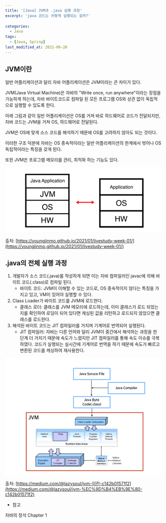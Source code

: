 ```yaml
---
title: '[Java] JVM과 .java 실행 과정'
excerpt: 'java 코드는 어떻게 실행되는 걸까?'

categories:
  - Java
tags:
  - [Java, Spring]
last_modified_at: 2021-09-20
---
```


## JVM이란

일반 어플리케이션과 달리 자바 어플리케이션은 JVM이라는 큰 차이가 있다.

JVM(Java Virtual Machine)은 자바의 "Write once, run anywhere"이라는 장점을 가능하게 하는데, 자바 바이트코드로 컴파일 된 모든 프로그램 OS와 상관 없이 독립적으로 실행할 수 있도록 한다.

아래 그림과 같이 일반 어플리케이션은 OS를 거쳐 바로 하드웨어로 코드가 전달되지만, 자바 코드는  JVM을 거쳐 OS, 하드웨어로 전달된다.

JVM은 OS에 맞게 소스 코드를 해석하기 때문에 OS를 고려하지 않아도 되는 것이다.

이러한 구조 덕분에 자바는 OS 종속적이라는 일반 어플리케이션의 한계에서 벗어나 OS 독립적이라는 특징을 갖게 된다.

또한 JVM은 프로그램 메모리를 관리, 최적화 하는 기능도 있다.


![jvm-1](../assets/image/jvm/jvm-1.png)

출처: [https://youngjinmo.github.io/2021/01/livestudy-week-01/](https://youngjinmo.github.io/2021/01/livestudy-week-01/)



## .java의 전체 실행 과정

1. 개발자가 소스 코드(.java)를 작성하게 되면 이는 자바 컴파일러인 javac에 의해 바이트 코드(.class)로 컴파일 된다.
    - 바이트 코드: JVM이 이해할 수 있는 코드로, OS 종속적이지 않다는 특징을 가지고 있고, VM이 있어야 실행할 수 있다.
2. Class Loader가 바이트 코드를 JVM에 로드한다.
    - 클래스 로더: 클래스를 JVM 메모리에 로드하는데, 이미 클래스가 로드 되었는지를 확인하여 로딩이 되어 있다면 캐싱된 값을 리턴하고 로드되지 않았으면 클래스를 로드한다.
3. 해석된 바이트 코드는 JIT 컴파일러를 거치며 기계어로 번역되어 실행된다.
    - JIT 컴파일러: 자바는 다른 언어와 달리 JVM이 중간에서 해석하는 과정을 한 단계 더 거치기 때문에 속도가 느렸지만 JIT 컴파일러를 통해 속도 이슈를 극복하였다. 코드가 실행되는 실시간에 기계어로 번역을 하기 때문에  속도가 빠르고 변환된 코드를 캐싱하여 재사용한다.

![jvm-2](../assets/image/jvm/jvm-2.png)

출처: [https://medium.com/@lazysoul/jvm-이란-c142b01571f2](https://medium.com/@lazysoul/jvm-%EC%9D%B4%EB%9E%80-c142b01571f2)

- 참고

자바의 정석 Chapter 1